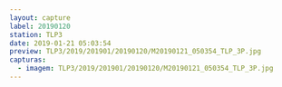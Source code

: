 ```yaml
---
layout: capture
label: 20190120
station: TLP3
date: 2019-01-21 05:03:54
preview: TLP3/2019/201901/20190120/M20190121_050354_TLP_3P.jpg
capturas:
  - imagem: TLP3/2019/201901/20190120/M20190121_050354_TLP_3P.jpg
---
```

